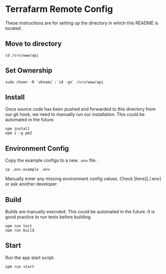 # Terrafarm Remote Config

These instructions are for setting up the directory in which this README is located.

## Move to directory
```
cd /srv/www/api
```

## Set Ownership
```
sudo chown -R `whoami`:`id -gn` /srv/www/api
```

## Install
Once source code has been pushed and forwarded to this directory from our git hook,
we need to manually run our installation. This could be automated in the future.
```
npm install
npm i -g pm2
```

## Environment Config
Copy the example configs to a new `.env` file.
```
cp .env.example .env
```
Manually enter any missing environment config values. Check [here][./.env] or
ask another developer.

## Build
Builds are manually executed. This could be automated in the future. It is good
practice to run tests before building.
```
npm run test
npm run build
```

## Start
Run the app start script.
```
npm run start
```
